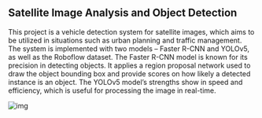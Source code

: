 ## Satellite Image Analysis and Object Detection

This project is a vehicle detection system for satellite images, which aims to be utilized in situations such as urban planning and traffic management. The system is implemented with two models – Faster R-CNN and YOLOv5, as well as the Roboflow dataset. 
The Faster R-CNN model is known for its precision in detecting objects. It applies a region proposal network used to draw the object bounding box and provide scores on how likely a detected instance is an object. The YOLOv5 model’s strengths show in speed and efficiency, which is useful for processing the image in real-time.

![img](https://i.imgur.com/XVS8aHc.jpeg)
